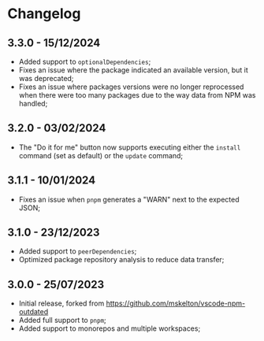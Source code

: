# Changelog

## 3.3.0 - 15/12/2024

- Added support to `optionalDependencies`;
- Fixes an issue where the package indicated an available version, but it was deprecated;
- Fixes an issue where packages versions were no longer reprocessed when there were too many packages due to the way data from NPM was handled;

## 3.2.0 - 03/02/2024

- The "Do it for me" button now supports executing either the `install` command (set as default) or the `update` command;

## 3.1.1 - 10/01/2024

- Fixes an issue when `pnpm` generates a "WARN" next to the expected JSON;

## 3.1.0 - 23/12/2023

- Added support to `peerDependencies`;
- Optimized package repository analysis to reduce data transfer;

## 3.0.0 - 25/07/2023

- Initial release, forked from https://github.com/mskelton/vscode-npm-outdated
- Added full support to `pnpm`;
- Added support to monorepos and multiple workspaces;
